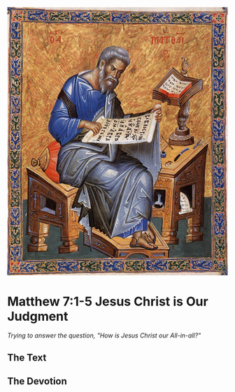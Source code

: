 <img class="intro-right" src="../images/art-matthew.jpg">

# Matthew 7:1-5 Jesus Christ is Our Judgment

*Trying to answer the question, "How is Jesus Christ our All-in-all?"*

## The Text

## The Devotion